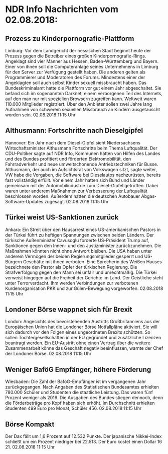 # NDR Info Nachrichten vom 02.08.2018:


## Prozess zu Kinderpornografie-Plattform
Limburg: Vor dem Landgericht der hessischen Stadt beginnt heute der Prozess gegen die Betreiber eines großen Kinderpornografie-Rings. Angeklagt sind vier Männer aus Hessen, Baden-Württemberg und Bayern. Einer von ihnen soll die Computeranlage seines Unternehmens in Limburg für den Server zur Verfügung gestellt haben. Die anderen gelten als Programmierer und Moderatoren des Forums. Mindestens einer der Angeklagten soll auch selbst Kinder sexuell missbraucht haben. Das Bundeskriminalamt hatte die Plattform vor gut einem Jahr abgeschaltet. Sie befand sich im sogenannten Darknet, einem verborgenen Teil des Internets, auf den man nur mit speziellen Browsern zugreifen kann. Weltweit waren 110.000 Mitglieder registriert. Über den Anbieter sollen zwei Jahre lang Aufnahmen von schwerem sexuellen Missbrauch an Kindern ausgetauscht worden sein. 02.08.2018 11:15 Uhr 

## Althusmann: Fortschritte nach Dieselgipfel
Hannover: Ein Jahr nach dem Diesel-Gipfel sieht Niedersachsens Wirtschaftsminister Althusmann Fortschritte beim Thema Luftqualität. Der CDU-Poltiker sagte auf NDR Info, Kommunen hätten von Hilfen des Landes und des Bundes profitiert und förderten Elektromobilität, den Fahrradverkehr und neue umweltschonende Antriebstechniken für Busse. Althusmann, der auch im Aufsichtsrat von Volkswagen sitzt, sagte weiter, VW habe die Vorgaben, die Software bei Dieselautos nachzurüsten, bereits fast vollständig erfüllt. Vor einem Jahr hatten sich Bund und Länder gemeinsam mit der Automobilindustrie zum Diesel-Gipfel getroffen. Dabei waren unter anderem Maßnahmen zur Verbesserung der Luftqualität beschlossen worden. Außerdem hatten die deutschen Autobauer Abgas-Software-Updates zugesagt. 02.08.2018 11:15 Uhr 

## Türkei weist US-Sanktionen zurück
Ankara: Ein Streit über den Hausarrest eines US-amerikanischen Pastors in der Türkei führt zu heftigen Spannungen zwischen beiden Ländern. Der türkische Außenminister Cavusoglu forderte US-Präsident Trump auf, Sanktionen gegen den Innen- und den Justizminister zurückzunehmen. Die Maßnahmen könnten nicht ohne Antwort bleiben. Die USA haben unter anderem Vermögen der beiden Regierungsmitglieder gesperrt und US-Bürgern Geschäfte mit ihnen verboten. Eine Sprecherin des Weißen Hauses bezeichnete den Pastor als Opfer der türkischen Regierung. Die Strafverfolgung gegen den Mann sei unfair und unrechtmäßig. Die Türkei verweist hingegen auf die Freiheit der Gerichte im Land. Der Geistliche steht unter Terrorverdacht. Ihm werden Verbindungen zur verbotenen Kurdenorganisation PKK und zur Gülen-Bewegung vorgeworfen. 02.08.2018 11:15 Uhr 

## Londoner Börse wappnet sich für Brexit
London: Angesichts des bevorstehenden Austritts Großbritanniens aus der Europäischen Union hat die Londoner Börse Notfallpläne aktiviert. Sie will sich dadurch vor den Folgen eines ungeordneten Brexits schützen. So sollen Tochtergesellschaften in der EU gegründet und zusätzliche Lizenzen beantragt werden. Ein EU-Austritt ohne einen Vertrag über die weitere Zusammenarbeit könne das Geschäft negativ beeinflussen, warnte der Chef der Londoner Börse. 02.08.2018 11:15 Uhr 

## Weniger BaföG Empfänger, höhere Förderung
Wiesbaden:	Die Zahl der BaföG-Empfänger ist im vergangenen Jahr zurückgegangen. Nach Angaben des Statistischen Bundesamtes erhielten 780.000 Schüler und Studenten die staatliche Leistung. Das waren fünf Prozent weniger als 2016. Die Ausgaben des Bundes stiegen dennoch, denn die Förderbeträge pro Kopf haben sich erhöht. Im Durchschnitt erhielten Studenten 499 Euro pro Monat, Schüler 456. 02.08.2018 11:15 Uhr 

## Börse Kompakt
Der Dax fällt um 1,6 Prozent auf 12.532 Punkte. Der japanische Nikkei-Index schließt um ein Prozent niedriger bei 22.513. Der Euro kostet einen Dollar 16 21. 02.08.2018 11:15 Uhr 
